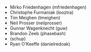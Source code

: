 * Mirko Friedenhagen (mfriedenhagen)
* Christophe Furmaniak (looztra)
* Tim Meighen (tmeighen)
* Neil Prosser (neilprosser)
* Gunnar Wagenknecht (guw)
* Brandon Zeeb (phasebash)
* (schup)
* Ryan O'Keeffe (danielredoak)
